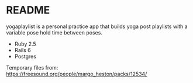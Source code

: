 # README

yogaplaylist is a personal practice app that builds yoga post playlists with a variable pose hold time between poses.

* Ruby 2.5
* Rails 6
* Postgres

Temporary files from: https://freesound.org/people/margo_heston/packs/12534/

